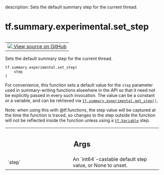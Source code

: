 description: Sets the default summary step for the current thread.

<div itemscope itemtype="http://developers.google.com/ReferenceObject">
<meta itemprop="name" content="tf.summary.experimental.set_step" />
<meta itemprop="path" content="Stable" />
</div>

# tf.summary.experimental.set_step

<!-- Insert buttons and diff -->

<table class="tfo-notebook-buttons tfo-api nocontent" align="left">
<td>
  <a target="_blank" href="https://github.com/tensorflow/tensorflow/blob/r2.3/tensorflow/python/ops/summary_ops_v2.py#L181-L197">
    <img src="https://www.tensorflow.org/images/GitHub-Mark-32px.png" />
    View source on GitHub
  </a>
</td>
</table>



Sets the default summary step for the current thread.

<pre class="devsite-click-to-copy prettyprint lang-py tfo-signature-link">
<code>tf.summary.experimental.set_step(
    step
)
</code></pre>



<!-- Placeholder for "Used in" -->

For convenience, this function sets a default value for the `step` parameter
used in summary-writing functions elsewhere in the API so that it need not
be explicitly passed in every such invocation. The value can be a constant
or a variable, and can be retrieved via <a href="../../../tf/summary/experimental/get_step.md"><code>tf.summary.experimental.get_step()</code></a>.

Note: when using this with @tf.functions, the step value will be captured at
the time the function is traced, so changes to the step outside the function
will not be reflected inside the function unless using a <a href="../../../tf/Variable.md"><code>tf.Variable</code></a> step.

<!-- Tabular view -->
 <table class="responsive fixed orange">
<colgroup><col width="214px"><col></colgroup>
<tr><th colspan="2"><h2 class="add-link">Args</h2></th></tr>

<tr>
<td>
`step`
</td>
<td>
An `int64`-castable default step value, or None to unset.
</td>
</tr>
</table>

